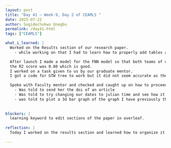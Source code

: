 ```yaml
---
layout: post
title: "Day 41 – Week-9, Day 2 of CEAMLS "
date: 2025-07-22
author: Sogidechukwu Unegbu
permalink: /day41.html
tags: ["CEAMLS"]

what_i_learned: |
  Worked on the Results section of our research paper.
    - while working on that I had to learn how to properly add tables and keywords to make the result section vibrant and organised

  After launch I made a model for the FNN model so that both teams of our project can have the same models for our final graphs
  the R2 score was 0.80 which is good.
  I worked on a task given to us by our graduate mentor.
  I got a code for GTW tree to work but it did not seem accurate as the r2 score was too low

  Spoke with Faculty mentor and checked and caught up on how to proceed
    - Was told to send her the doi of an article
    - Was told to try changing our dates to julian time and see how it affects what we have beeen doing so far.
    - was told to plot a 3d bar graph of the graph I have previously that compared the accuracy measure of the models we have.
  
    
blockers: |
  learning keyword to edit sections of the paper in overleaf.   
  
reflection: |
  Today I worked on the results section and learned how to organize it better using tables and keywords. After lunch, I built an FNN model for both teams, which gave a good R² score of 0.80. I completed a task from our graduate mentor and ran GTW Tree code, though its R² was low. I spoke with our faculty mentor about next steps and sent her a DOI of an article. She advised converting our dates to Julian time and plotting a 3D bar graph of model accuracy.
    
---
```

